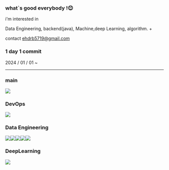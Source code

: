 ### what`s good everybody !😊 


i'm interested in 

Data Engineering, backend(java), Machine,deep Learning, algorithm. +

contact ehdrb5719@gmail.com

### 1 day 1 commit 

2024 / 01 / 01 ~

---------------------------
### main

<img src="https://img.shields.io/badge/python-3776AB?style=for-the-badge&logo=python&logoColor=white">

### DevOps

<img src="https://img.shields.io/badge/docker-2496ED?style=for-the-badge&logo=python&logoColor=white">

### Data Engineering

<img src="https://img.shields.io/badge/Apache Airflow-017CEE?style=for-the-badge&logo=Apache Airflow&logoColor=white"><img src="https://img.shields.io/badge/Apache Kafka-231F20?style=for-the-badge&logo=Apache Kafka&logoColor=white"><img src="https://img.shields.io/badge/Apache Spark-E25A1C?style=for-the-badge&logo=Apache Spark&logoColor=white"><img src="https://img.shields.io/badge/apache hadoop-66CCFF?style=for-the-badge&logo=apache hadoop&logoColor=white"/><img src="https://img.shields.io/badge/Mysql-4479A1?style=for-the-badge&logo=Mysql&logoColor=white">

### DeepLearning

<img src="https://img.shields.io/badge/Keras-D00000?style=for-the-badge&logo=Keras&logoColor=white">


